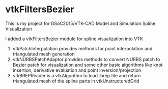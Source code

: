 # vtkFiltersBezier

This is my project for GSoC2015/VTK-CAD Model and Simulation Spline Visualization

I added a vtkFiltersBezier module for spline visualization into VTK

1. vtkPatchInterpolation provides methods for point interpolation and triangulated mesh generation
2. vtkNURBSPatchAdaptor provides methods to convert NURBS patch to Bezier patch for visualization and some other basic algorithms like knot insertion, derivative evaluation and point inversion/projection
3. vtkBREPReader is a vtkAlgorithm to load .brep file and return triangulated mesh of the spline parts in vtkUnstructuredGrid
